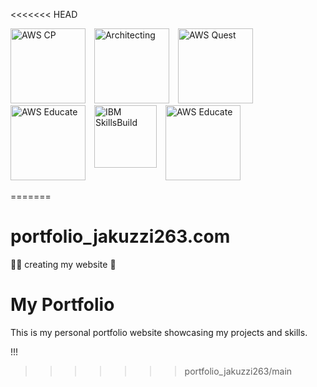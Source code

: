 <<<<<<< HEAD
<p>
  <img src="https://images.credly.com/size/220x220/images/00634f82-b07f-4bbd-a6bb-53de397fc3a6/image.png" width="120" height="120" alt="AWS CP" style="display: inline-block; margin-right: 10px;">
  <img src="https://images.credly.com/size/680x680/images/519a6dba-f145-4c1a-85a2-1d173d6898d9/image.png" width="120" height="120" alt="Architecting" style="display: inline-block; margin-right: 10px;">
  <img src="https://images.credly.com/size/680x680/images/2784d0d8-327c-406f-971e-9f0e15097003/image.png" width="120" height="120" alt="AWS Quest" style="display: inline-block; margin-right: 10px;">
  <img src="https://images.credly.com/size/680x680/images/b7695469-4083-4e65-b11b-ffc90f4492dd/image.png"
  width="120" height="120" alt="AWS Educate" style="display: inline-block; margin-right: 10px;">
  <img src="https://images.credly.com/size/680x680/images/1fb00135-23d3-42e9-a745-c7627e8a84bf/image.png"
  width="100" height="100" alt="IBM SkillsBuild" style="display: inline-block; margin-right: 10px; vertical-align: top;">
    <img src="https://images.credly.com/size/680x680/images/16d5a420-770b-4699-97ec-46708e3680c5/Big_Data_Found_Level_1_-_CC_-_2019.png"
  width="120" height="120" alt="AWS Educate" style="display: inline-block; margin-right: 10px;">
</p>

=======
# portfolio_jakuzzi263.com
🏴‍☠️ creating my website 🫧

# My Portfolio

This is my personal portfolio website showcasing my projects and skills.

!!!
>>>>>>> portfolio_jakuzzi263/main
